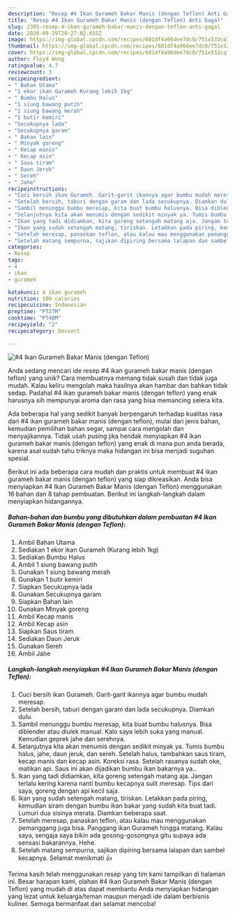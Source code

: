 ```yaml
---
description: "Resep #4 Ikan Gurameh Bakar Manis (dengan Teflon) Anti Gagal"
title: "Resep #4 Ikan Gurameh Bakar Manis (dengan Teflon) Anti Gagal"
slug: 2395-resep-4-ikan-gurameh-bakar-manis-dengan-teflon-anti-gagal
date: 2020-09-29T20:27:02.655Z
image: https://img-global.cpcdn.com/recipes/681df4a96dee7dc0/751x532cq70/4-ikan-gurameh-bakar-manis-dengan-teflon-foto-resep-utama.jpg
thumbnail: https://img-global.cpcdn.com/recipes/681df4a96dee7dc0/751x532cq70/4-ikan-gurameh-bakar-manis-dengan-teflon-foto-resep-utama.jpg
cover: https://img-global.cpcdn.com/recipes/681df4a96dee7dc0/751x532cq70/4-ikan-gurameh-bakar-manis-dengan-teflon-foto-resep-utama.jpg
author: Floyd Wong
ratingvalue: 4.7
reviewcount: 3
recipeingredient:
- " Bahan Utama"
- "1 ekor ikan Gurameh Kurang lebih 1kg"
- " Bumbu Halus"
- "1 siung bawang putih"
- "1 siung bawang merah"
- "1 butir kemiri"
- "Secukupnya lada"
- "Secukupnya garam"
- " Bahan lain"
- " Minyak goreng"
- " Kecap manis"
- " Kecap asin"
- " Saus tiram"
- " Daun Jeruk"
- " Sereh"
- " Jahe"
recipeinstructions:
- "Cuci bersih ikan Gurameh. Garit-garit ikannya agar bumbu mudah meresap."
- "Setelah bersih, taburi dengan garam dan lada secukupnya. Diamkan dulu."
- "Sambil menunggu bumbu meresap, kita buat bumbu halusnya. Bisa diblender atau diulek manual. Kalo saya lebih suka yang manual. Kemudian geprek jahe dan serehnya."
- "Selanjutnya kita akan menumis dengan sedikit minyak ya. Tumis bumbu halus, jahe, daun jeruk, dan sereh. Setelah halus, tambahkan saus tiram, kecap manis dan kecap asin. Koreksi rasa. Setelah rasanya sudah oke, matikan api. Saus ini akan dijadikan bumbu ikan bakarnya ya.."
- "Ikan yang tadi didiamkan, kita goreng setengah matang aja. Jangan terlalu kering karena nanti bumbu kecapnya sulit meresap. Tips dari saya, goreng dengan api kecil saja."
- "Ikan yang sudah setengah matang, tiriskan. Letakkan pada piring, kemudian siram dengan bumbu ikan bakar yang sudah kita buat tadi. Lumuri dua sisinya merata. Diamkan beberapa saat."
- "Setelah meresap, panaskan teflon, atau kalau mau menggunakan pemanggang juga bisa. Panggang ikan Gurameh hingga matang. Kalau saya, sengaja saya bikin ada gosong-gosongnya gitu supaya ada sensasi bakarannya. Hehe."
- "Setelah matang sempurna, sajikan dipiring bersama lalapan dan sambel kecapnya. Selamat menikmati 👍"
categories:
- Resep
tags:
- 4
- ikan
- gurameh

katakunci: 4 ikan gurameh 
nutrition: 109 calories
recipecuisine: Indonesian
preptime: "PT27M"
cooktime: "PT40M"
recipeyield: "2"
recipecategory: Dessert

---
```



![#4 Ikan Gurameh Bakar Manis (dengan Teflon)](https://img-global.cpcdn.com/recipes/681df4a96dee7dc0/751x532cq70/4-ikan-gurameh-bakar-manis-dengan-teflon-foto-resep-utama.jpg)

Anda sedang mencari ide resep #4 ikan gurameh bakar manis (dengan teflon) yang unik? Cara membuatnya memang tidak susah dan tidak juga mudah. Kalau keliru mengolah maka hasilnya akan hambar dan bahkan tidak sedap. Padahal #4 ikan gurameh bakar manis (dengan teflon) yang enak harusnya sih mempunyai aroma dan rasa yang bisa memancing selera kita.

Ada beberapa hal yang sedikit banyak berpengaruh terhadap kualitas rasa dari #4 ikan gurameh bakar manis (dengan teflon), mulai dari jenis bahan, kemudian pemilihan bahan segar, sampai cara mengolah dan menyajikannya. Tidak usah pusing jika hendak menyiapkan #4 ikan gurameh bakar manis (dengan teflon) yang enak di mana pun anda berada, karena asal sudah tahu triknya maka hidangan ini bisa menjadi suguhan spesial.




Berikut ini ada beberapa cara mudah dan praktis untuk membuat #4 ikan gurameh bakar manis (dengan teflon) yang siap dikreasikan. Anda bisa menyiapkan #4 Ikan Gurameh Bakar Manis (dengan Teflon) menggunakan 16 bahan dan 8 tahap pembuatan. Berikut ini langkah-langkah dalam menyiapkan hidangannya.

<!--inarticleads1-->

##### Bahan-bahan dan bumbu yang dibutuhkan dalam pembuatan #4 Ikan Gurameh Bakar Manis (dengan Teflon):

1. Ambil  Bahan Utama
1. Sediakan 1 ekor ikan Gurameh (Kurang lebih 1kg)
1. Sediakan  Bumbu Halus
1. Ambil 1 siung bawang putih
1. Gunakan 1 siung bawang merah
1. Gunakan 1 butir kemiri
1. Siapkan Secukupnya lada
1. Gunakan Secukupnya garam
1. Siapkan  Bahan lain
1. Gunakan  Minyak goreng
1. Ambil  Kecap manis
1. Ambil  Kecap asin
1. Siapkan  Saus tiram
1. Sediakan  Daun Jeruk
1. Gunakan  Sereh
1. Ambil  Jahe




<!--inarticleads2-->

##### Langkah-langkah menyiapkan #4 Ikan Gurameh Bakar Manis (dengan Teflon):

1. Cuci bersih ikan Gurameh. Garit-garit ikannya agar bumbu mudah meresap.
1. Setelah bersih, taburi dengan garam dan lada secukupnya. Diamkan dulu.
1. Sambil menunggu bumbu meresap, kita buat bumbu halusnya. Bisa diblender atau diulek manual. Kalo saya lebih suka yang manual. Kemudian geprek jahe dan serehnya.
1. Selanjutnya kita akan menumis dengan sedikit minyak ya. Tumis bumbu halus, jahe, daun jeruk, dan sereh. Setelah halus, tambahkan saus tiram, kecap manis dan kecap asin. Koreksi rasa. Setelah rasanya sudah oke, matikan api. Saus ini akan dijadikan bumbu ikan bakarnya ya..
1. Ikan yang tadi didiamkan, kita goreng setengah matang aja. Jangan terlalu kering karena nanti bumbu kecapnya sulit meresap. Tips dari saya, goreng dengan api kecil saja.
1. Ikan yang sudah setengah matang, tiriskan. Letakkan pada piring, kemudian siram dengan bumbu ikan bakar yang sudah kita buat tadi. Lumuri dua sisinya merata. Diamkan beberapa saat.
1. Setelah meresap, panaskan teflon, atau kalau mau menggunakan pemanggang juga bisa. Panggang ikan Gurameh hingga matang. Kalau saya, sengaja saya bikin ada gosong-gosongnya gitu supaya ada sensasi bakarannya. Hehe.
1. Setelah matang sempurna, sajikan dipiring bersama lalapan dan sambel kecapnya. Selamat menikmati 👍




Terima kasih telah menggunakan resep yang tim kami tampilkan di halaman ini. Besar harapan kami, olahan #4 Ikan Gurameh Bakar Manis (dengan Teflon) yang mudah di atas dapat membantu Anda menyiapkan hidangan yang lezat untuk keluarga/teman maupun menjadi ide dalam berbisnis kuliner. Semoga bermanfaat dan selamat mencoba!

